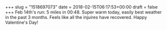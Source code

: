 +++
slug = "1518697073"
date = 2018-02-15T06:17:53+00:00
draft = false
+++
Feb 14th's run: 5 miles in 00:48. Super warm today, easily best weather in the past 3 months. Feels like all the injuires have recovered. Happy Valentine's Day!